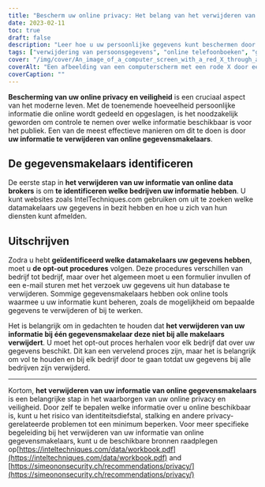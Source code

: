 ```yaml
---
title: "Bescherm uw online privacy: Het belang van het verwijderen van informatie van gegevensmakelaars"
date: 2023-02-11
toc: true
draft: false
description: "Leer hoe u uw persoonlijke gegevens kunt beschermen door ze uit online gidsen en gegevensmakelaars te verwijderen met deze uitgebreide gids."
tags: ["verwijdering van persoonsgegevens", "online telefoonboeken", "gegevensmakelaars", "privacybescherming", "complete gids", "persoonlijke informatie verwijderen", "online privacy", "internetprivacy", "online privacy", "gegevensmakelaars", "informatie verwijderen", "IntelTechniques", "SimeonOnSecurity", "online beveiliging", "privacybescherming", "online privacy beschermen"]
cover: "/img/cover/An_image_of_a_computer_screen_with_a_red_X_through_a_list.png"
coverAlt: "Een afbeelding van een computerscherm met een rode X door een lijst met persoonlijke gegevens, zoals naam, adres en telefoonnummer, als symbool voor het verwijderen van persoonlijke gegevens uit onlinegidsen."
coverCaption: ""
---
```


**Bescherming van uw online privacy en veiligheid** is een cruciaal aspect van het moderne leven. Met de toenemende hoeveelheid persoonlijke informatie die online wordt gedeeld en opgeslagen, is het noodzakelijk geworden om controle te nemen over welke informatie beschikbaar is voor het publiek. Een van de meest effectieve manieren om dit te doen is door **uw informatie te verwijderen van online gegevensmakelaars**.

## De gegevensmakelaars identificeren

De eerste stap in **het verwijderen van uw informatie van online data brokers** is om **te identificeren welke bedrijven uw informatie hebben**. U kunt websites zoals IntelTechniques.com gebruiken om uit te zoeken welke datamakelaars uw gegevens in bezit hebben en hoe u zich van hun diensten kunt afmelden.

## Uitschrijven

Zodra u hebt **geïdentificeerd welke datamakelaars uw gegevens hebben**, moet u **de opt-out procedures** volgen. Deze procedures verschillen van bedrijf tot bedrijf, maar over het algemeen moet u een formulier invullen of een e-mail sturen met het verzoek uw gegevens uit hun database te verwijderen. Sommige gegevensmakelaars hebben ook online tools waarmee u uw informatie kunt beheren, zoals de mogelijkheid om bepaalde gegevens te verwijderen of bij te werken.

Het is belangrijk om in gedachten te houden dat **het verwijderen van uw informatie bij één gegevensmakelaar deze niet bij alle makelaars verwijdert**. U moet het opt-out proces herhalen voor elk bedrijf dat over uw gegevens beschikt. Dit kan een vervelend proces zijn, maar het is belangrijk om vol te houden en bij elk bedrijf door te gaan totdat uw gegevens bij alle bedrijven zijn verwijderd.

_________________________

Kortom, **het verwijderen van uw informatie van online gegevensmakelaars** is een belangrijke stap in het waarborgen van uw online privacy en veiligheid. Door zelf te bepalen welke informatie over u online beschikbaar is, kunt u het risico van identiteitsdiefstal, stalking en andere privacy-gerelateerde problemen tot een minimum beperken. Voor meer specifieke begeleiding bij het verwijderen van uw informatie van online gegevensmakelaars, kunt u de beschikbare bronnen raadplegen op[https://inteltechniques.com/data/workbook.pdf](https://inteltechniques.com/data/workbook.pdf) and [https://simeononsecurity.ch/recommendations/privacy/](https://simeononsecurity.ch/recommendations/privacy/)



